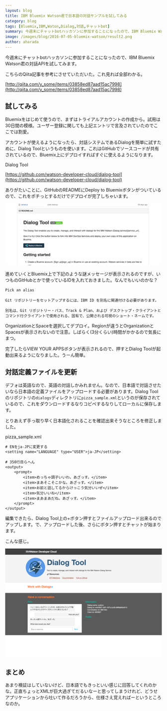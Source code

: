 ```yaml
---
layout: blog
title: IBM Bluemix Watson君で日本語の対話サンプルを試してみる
category: blog
tags: [Bluemix,IBM,Waton,Dialog,対話,チャットbot]  
summary: 今週末にチャットbotハッカソンに参加することになったので、IBM Bluemix Watson君の対話APIを試してみます。
image: /images/blog/2016-07-05-bluemix-watson/result2.png
author: aharada
---
```


今週末にチャットbotハッカソンに参加することになったので、IBM Bluemix Watson君の対話APIを試してみます。

こちらのQiita記事を参考にさせていただいた。これ見れば全部わかる。

[http://qiita.com/y_some/items/03858ed87aad15ac7998](http://qiita.com/y_some/items/03858ed87aad15ac7998)

## 試してみる

Bluemixをはじめて使うので、まずはトライアルアカウントの作成から。試用は30日間の模様。ユーザー登録に関しても上記エントリで言及されていたのでここでは割愛。

アカウントが使えるようになったら、対話システムであるDialogを簡単に試すために、Dialog Toolというものを使います。これはGitHubでソースコードが共有されているので、Bluemix上にデプロイすればすぐに使えるようになります。

Dialog Tool

[https://github.com/watson-developer-cloud/dialog-tool](https://github.com/watson-developer-cloud/dialog-tool)

ありがたいことに、GitHubのREADMEにDeploy to Bluemixボタンがついているので、これをポチっとするだけでデプロイが完了しちゃいます。

![](../images/blog/2016-07-05-bluemix-watson/deploy.png)

進めていくとBluemix上で下記のような謎メッセージが表示されるのですが、いつものGitHubとかで使っているIDを入れておきました。なんでもいいのかな？

```
Pick an alias

Git リポジトリーをセットアップするには、IBM ID を別名に関連付ける必要があります。

別名は、Git リポジトリー・パス、Track & Plan、および デスクトップ・クライアントとコマンド行クライアントで使用される、固有で、公開される可視のショート・ネームです。
```

OrganizationとSpaceを選択してデプロイ。Regionが違うとOrganizationとSpacesが表示されないので注意。しばらく(3分くらい)時間がかかるので気長にまつ。

完了したらVIEW YOUR APPSボタンが表示されるので、押すとDialog Toolが起動出来るようになりました。うーん簡単。

## 対話定義ファイルを更新

デフォは英語なので、英語の対話しかみれません。なので、日本語で対話させたいなら日本語の定義ファイルをアップロードする必要があります。Dialog Toolのリポジトリの`dialogs`ディレクトリに`pizza_sample.xml`というのが保存されているので、これをダウンロードするなりコピペするなりしてローカルに保存します。

とりあえず手っ取り早く日本語化されることを確認出来そうなところを修正しました。

pizza_sample.xml

```
# ENをja-JPに変更する
<setting name="LANGUAGE" type="USER">ja-JP</setting>

# 350行目らへん
<output>
    <prompt>
        <item>めっちゃ調子いいわ。あざっす。</item>
        <item>まあそこそこかな。あざっす。</item>
        <item>お前と話してるからけっこう気分いいぜ</item>
        <item>気分いいね</item>
        <item>まあまあだね。あざっす。</item>
    </prompt>
</output>
```

編集できたら、Dialog Tool上の+ボタン押すとファイルアップロード出来るのでアップします。で、アップロードした後、さらにボタン押すとチャットが始まります。

こんな感じ。

![](../images/blog/2016-07-05-bluemix-watson/result.png)


## まとめ

あまり検証はしていないけど、日本語でもきっといい感じに回答してくれのかな。正直ちょっとXMLが巨大過ぎてだるいなーと思ってしまうけれど、どうせアプリケーションから吐いて作るだろうから、仕様さえ覚えればーというところなのか。
